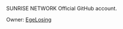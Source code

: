 SUNRISE NETWORK Official GitHub account.
<p></p>

Owner: [EgeLosing](https://github.com/EgeLosing)

